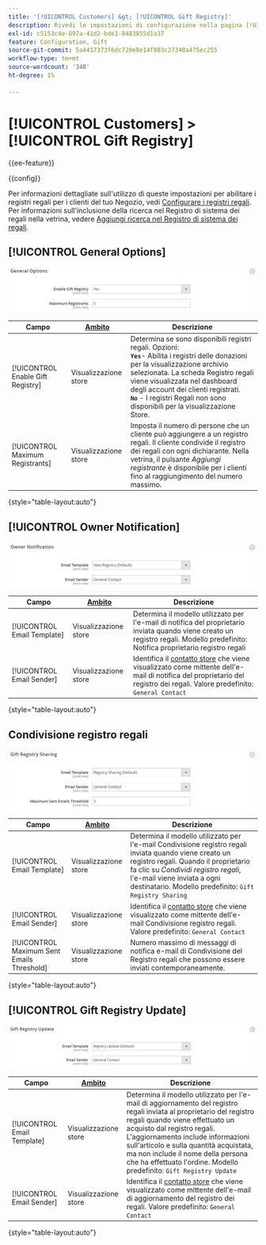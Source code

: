 ```yaml
---
title: '[!UICONTROL Customers] &gt; [!UICONTROL Gift Registry]'
description: Rivedi le impostazioni di configurazione nella pagina [!UICONTROL Customers] &gt; [!UICONTROL Gift Registry] dell'amministratore di Commerce.
exl-id: c5153c4e-897a-41d2-bde1-8483855d1a37
feature: Configuration, Gift
source-git-commit: 5a4417373f6dc720e8e14f883c27348a475ec255
workflow-type: tm+mt
source-wordcount: '348'
ht-degree: 1%

---
```


# [!UICONTROL Customers] > [!UICONTROL Gift Registry]

{{ee-feature}}

{{config}}

Per informazioni dettagliate sull&#39;utilizzo di queste impostazioni per abilitare i registri regali per i clienti del tuo Negozio, vedi [Configurare i registri regali](../../merchandising-promotions/gift-registry-configure.md). Per informazioni sull&#39;inclusione della ricerca nel Registro di sistema dei regali nella vetrina, vedere [Aggiungi ricerca nel Registro di sistema dei regali](../../merchandising-promotions/gift-registry-search.md).

## [!UICONTROL General Options]

![Opzioni generali](./assets/gift-registry-general-options.png)<!-- zoom -->

<!-- [General Options](https://experienceleague.adobe.com/it/docs/commerce-admin/marketing/merchandising/gift-registry/gift-registry-configure) -->

| Campo | [Ambito](../../getting-started/websites-stores-views.md#scope-settings) | Descrizione |
|--- |--- |--- |
| [!UICONTROL Enable Gift Registry] | Visualizzazione store | Determina se sono disponibili registri regali. Opzioni: <br/>**`Yes`**- Abilita i registri delle donazioni per la visualizzazione archivio selezionata. La scheda Registro regali viene visualizzata nel dashboard degli account dei clienti registrati.<br/>**`No`** - I registri Regali non sono disponibili per la visualizzazione Store. |
| [!UICONTROL Maximum Registrants] | Visualizzazione store | Imposta il numero di persone che un cliente può aggiungere a un registro regali. Il cliente condivide il registro dei regali con ogni dichiarante. Nella vetrina, il pulsante _Aggiungi registrante_ è disponibile per i clienti fino al raggiungimento del numero massimo. |

{style="table-layout:auto"}

## [!UICONTROL Owner Notification]

![Notifica proprietario](./assets/gift-registry-owner-notification.png)<!-- zoom -->

<!-- [Owner Notification](https://experienceleague.adobe.com/it/docs/commerce-admin/marketing/merchandising/gift-registry/gift-registry-configure) -->

| Campo | [Ambito](../../getting-started/websites-stores-views.md#scope-settings) | Descrizione |
|--- |--- |--- |
| [!UICONTROL Email Template] | Visualizzazione store | Determina il modello utilizzato per l&#39;e-mail di notifica del proprietario inviata quando viene creato un registro regali. Modello predefinito: Notifica proprietario registro regali |
| [!UICONTROL Email Sender] | Visualizzazione store | Identifica il [contatto store](../../getting-started/store-details.md#store-email-addresses) che viene visualizzato come mittente dell&#39;e-mail di notifica del proprietario del registro dei regali. Valore predefinito: `General Contact` |

{style="table-layout:auto"}

## Condivisione registro regali

![Condivisione Registro Regali](./assets/gift-registry-gift-registry-sharing.png)<!-- zoom -->

<!-- Gift Registry Sharing](https://experienceleague.adobe.com/it/docs/commerce-admin/marketing/merchandising/gift-registry/gift-registry-configure) -->

| Campo | [Ambito](../../getting-started/websites-stores-views.md#scope-settings) | Descrizione |
|--- |--- |--- |
| [!UICONTROL Email Template] | Visualizzazione store | Determina il modello utilizzato per l&#39;e-mail Condivisione registro regali inviata quando viene creato un registro regali. Quando il proprietario fa clic su _Condividi registro regali_, l&#39;e-mail viene inviata a ogni destinatario. Modello predefinito: `Gift Registry Sharing` |
| [!UICONTROL Email Sender] | Visualizzazione store | Identifica il [contatto store](../../getting-started/store-details.md#store-email-addresses) che viene visualizzato come mittente dell&#39;e-mail Condivisione registro regali. Valore predefinito: `General Contact` |
| [!UICONTROL Maximum Sent Emails Threshold] | Visualizzazione store | Numero massimo di messaggi di notifica e-mail di Condivisione del Registro regali che possono essere inviati contemporaneamente. |

{style="table-layout:auto"}

## [!UICONTROL Gift Registry Update]

![Aggiornamento Registro Regali](./assets/gift-registry-gift-registry-update.png)<!-- zoom -->

<!-- [Gift Registry Update](https://experienceleague.adobe.com/it/docs/commerce-admin/marketing/merchandising/gift-registry/gift-registry-configure) -->

| Campo | [Ambito](../../getting-started/websites-stores-views.md#scope-settings) | Descrizione |
|--- |--- |--- |
| [!UICONTROL Email Template] | Visualizzazione store | Determina il modello utilizzato per l&#39;e-mail di aggiornamento del registro regali inviata al proprietario del registro regali quando viene effettuato un acquisto dal registro regali. L&#39;aggiornamento include informazioni sull&#39;articolo e sulla quantità acquistata, ma non include il nome della persona che ha effettuato l&#39;ordine. Modello predefinito: `Gift Registry Update` |
| [!UICONTROL Email Sender] | Visualizzazione store | Identifica il [contatto store](../../getting-started/store-details.md#store-email-addresses) che viene visualizzato come mittente dell&#39;e-mail di aggiornamento del registro dei regali. Valore predefinito: `General Contact` |

{style="table-layout:auto"}
